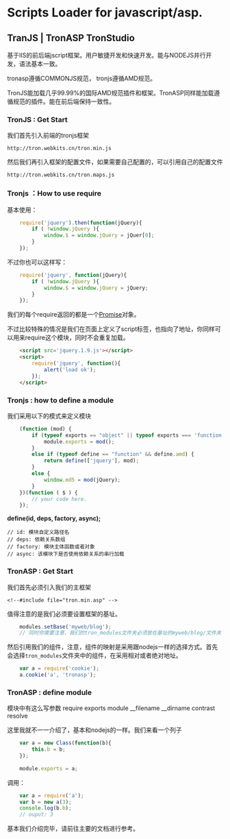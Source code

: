 ﻿Scripts Loader for javascript/asp.
=========

## TranJS | TronASP  TronStudio

基于IIS的前后端jscript框架。用户敏捷开发和快速开发。能与NODEJS并行开发，语法基本一致。

tronasp遵循COMMONJS规范， tronjs遵循AMD规范。

TronJS能加载几乎99.99%的国际AMD规范插件和框架。TronASP同样能加载遵循规范的插件。能在前后端保持一致性。


### TronJS : Get Start
我们首先引入前端的tronjs框架

    http://tron.webkits.cn/tron.min.js


然后我们再引入框架的配置文件，如果需要自己配置的，可以引用自己的配置文件

    http://tron.webkits.cn/tron.maps.js
    

### Tronjs ：How to use require

基本使用：

```javascript
    require('jquery').then(function(jQuery){
        if ( !window.jQuery ){
            window.$ = window.jQuery = jQuer[0];
        }
    });
```
    
不过你也可以这样写：

```javascript
    require('jquery', function(jQuery){
        if ( !window.jQuery ){
            window.$ = window.jQuery = jQuery;
        }
    });
```

我们的每个require返回的都是一个[Promise][1]对象。

不过比较特殊的情况是我们在页面上定义了script标签，也指向了地址，你同样可以用来require这个模块，同时不会重复加载。

```html
    <script src='jquery.1.9.js'></script>
    <script>
        require('jquery', function(){
            alert('load ok');
        });
    </script>
```

### Tronjs : how to define a module

我们采用以下的模式来定义模块

```javascript
    (function (mod) {
        if (typeof exports == "object" || typeof exports === 'function' && typeof module == "object") {
            module.exports = mod();
        }
        else if (typeof define == "function" && define.amd) {
            return define(['jquery'], mod);
        }
        else {
            window.md5 = mod(jQuery);
        }
    })(function ( $ ) {
        // your code here.
    });
```
    
**define(id, deps, factory, async);**

    // id: 模块自定义路径名
    // deps: 依赖关系数组
    // factory: 模块主体函数或者对象
    // async: 该模块下是否使用依赖关系的串行加载


### TronASP : Get Start

我们首先必须引入我们的主框架

	<!--#include file="tron.min.asp" -->
	
值得注意的是我们必须要设置框架的基址。

```javascript
	modules.setBase('myweb/blog');
	// 同时你需要注意，我们的tron_modules文件夹必须放在基址的myweb/blog/文件夹下面
```

然后引用我们的组件，注意，组件的映射是采用跟nodejs一样的选择方式。首先会选择`tron_modules`文件夹中的组件，在采用相对或者绝对地址。

```javascript
	var a = require('cookie');
	a.cookie('a', 'tronasp');
```

### TronASP : define module

模块中有这么写参数  require exports module __filename __dirname contrast resolve

这里我就不一一介绍了，基本和nodejs的一样。我们来看一个列子

```javascript
	var a = new Class(function(b){
		this.b = b;
	});
	
	module.exports = a;
```

调用：

```javascript
	var a = require('a');
	var b = new a(3);
	console.log(b.b);
	// ouput: 3
```

基本我们介绍完毕，请前往主要的文档进行参考。

  [1]: https://github.com/jakearchibald/es6-promise "Promise"